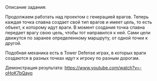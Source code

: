 Описание задания:

Продолжаем работать над проектом с генерацией врагов. Теперь каждая точка спавна создает свой тип врагов и имеет цель, то есть объект, к которому идут враги. В момент создания точка спавна передает врагу свою цель, чтобы тот направился к ней. Сами цели движутся по заранее определенному маршруту, от одной точки к другой.

Подобная механика есть в Tower Defense играх, в которых враги создаются в разных точках идут к игроку по разным дорогам.

Демонстрация результата:
https://www.youtube.com/watch?v=-oHoK7bQayo